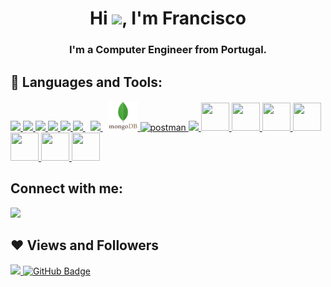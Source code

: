 <h1 align="center">Hi <img src="https://raw.githubusercontent.com/MartinHeinz/MartinHeinz/master/wave.gif" width="30px">, I'm Francisco</h1>
<h3 align="center">I'm a Computer Engineer from Portugal.</h3>

## 🚀 Languages and Tools:

<p align="left"> 
    <a href="https://www.java.com" target="_blank"> <img src="https://img.icons8.com/color/48/000000/java-coffee-cup-logo.png"/> </a>
    <a href="https://developer.mozilla.org/en-US/docs/Web/JavaScript" target="_blank"> <img src="https://img.icons8.com/color/48/000000/javascript.png"/> </a> 
    <a href="https://www.w3.org/html/" target="_blank"> <img src="https://img.icons8.com/color/48/000000/html-5.png"/> </a> 
    <a href="https://www.w3schools.com/css/" target="_blank"> <img src="https://img.icons8.com/color/48/000000/css3.png"/> </a> 
    <a href="https://www.python.org" target="_blank"> <img src="https://img.icons8.com/color/48/000000/python.png"/> </a> 
    <a style="padding-right:8px;" href="https://nodejs.org" target="_blank"> <img src="https://img.icons8.com/color/48/000000/nodejs.png"/> </a> 
    <a style="padding-right:8px;" href="https://www.mysql.com/" target="_blank"> <img src="https://img.icons8.com/fluent/50/000000/mysql-logo.png"/> </a>
    <a href="https://www.mongodb.com/" target="_blank"> <img src="https://raw.githubusercontent.com/devicons/devicon/master/icons/mongodb/mongodb-original-wordmark.svg" alt="mongodb" width="48" height="48"/> </a> 
    <a href="https://postman.com" target="_blank"> <img src="https://www.vectorlogo.zone/logos/getpostman/getpostman-icon.svg" alt="postman" width="45" height="45"/> </a>   
    <a href="https://git-scm.com/" target="_blank"> <img src="https://img.icons8.com/color/48/000000/git.png"/> </a> 
    <a href="https://unity.com/" target="_blank"> <img src="https://unity3d.com/profiles/unity3d/themes/unity/images/pages/branding_trademarks/unity-tab-square-black.png" width="45" height="45"/> </a>
    <a href="https://www.tutorialspoint.com/cprogramming/index.htm" target="_blank"> <img src="https://cdn.iconscout.com/icon/free/png-512/c-programming-569564.png" width="45" height="45"/> </a>
    <a href="https://www.w3schools.com/cpp/cpp_intro.asp" target="_blank"> <img src="https://upload.wikimedia.org/wikipedia/commons/thumb/1/18/ISO_C%2B%2B_Logo.svg/1200px-ISO_C%2B%2B_Logo.svg.png" width="45" height="45"/> </a>
    <a href="https://www.adobe.com/pt/products/photoshop.html" target="_blank"> <img src="https://conteudo.imguol.com.br/c/noticias/2015/02/19/logotipo-do-adobe-photoshop-1424357657412_300x300.png" width="45" height="45"/> </a>
    <a href="https://angular.io/" target="_blank"> <img src="https://upload.wikimedia.org/wikipedia/commons/thumb/c/cf/Angular_full_color_logo.svg/2048px-Angular_full_color_logo.svg.png" width="45" height="45"/> </a>
    <a href="https://www.haskell.org/" target="_blank"> <img src="https://upload.wikimedia.org/wikipedia/commons/thumb/1/1c/Haskell-Logo.svg/1200px-Haskell-Logo.svg.png" width="45" height="45"/> </a>
    <a href="https://en.wikipedia.org/wiki/Assembly_language" target="_blank"> <img src="![image](https://user-images.githubusercontent.com/78962600/128640493-16017530-25c7-4ee0-ab3c-860a8bd873e0.png)" width="45" height="45"/> </a>
  
</p>

## Connect with me:
<p align="left">

<a href = "linkedin.com/in/francisco-lapão-ramalho-8b882616b"><img src="https://img.icons8.com/fluent/48/000000/linkedin.png"/></a>

</p>

## ❤ Views and Followers
<a href="https://github.com/Meghna-DAS/github-profile-views-counter">
    <img src="https://komarev.com/ghpvc/?username=FRamalh0">
</a>
<a href="https://github.com/FRamalh0?tab=followers"><img src="https://img.shields.io/github/followers/FRamalh0?label=Followers&style=social" alt="GitHub Badge"></a>
